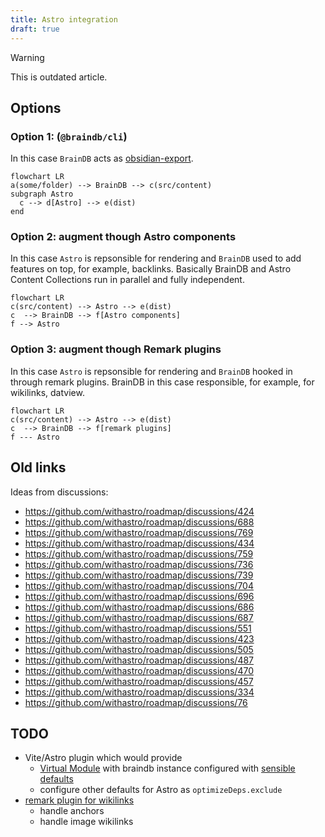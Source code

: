 ```yaml
---
title: Astro integration
draft: true
---
```


> [!WARNING]
> This is outdated article.

## Options

### Option 1: (`@braindb/cli`)

In this case `BrainDB` acts as [obsidian-export](https://nick.groenen.me/projects/obsidian-export/).

```mermaid
flowchart LR
a(some/folder) --> BrainDB --> c(src/content)
subgraph Astro
  c --> d[Astro] --> e(dist)
end
```

### Option 2: augment though Astro components

In this case `Astro` is repsonsible for rendering and `BrainDB` used to add features on top, for example, backlinks. Basically BrainDB and Astro Content Collections run in parallel and fully independent.

```mermaid
flowchart LR
c(src/content) --> Astro --> e(dist)
c  --> BrainDB --> f[Astro components]
f --> Astro
```

### Option 3: augment though Remark plugins

In this case `Astro` is repsonsible for rendering and `BrainDB` hooked in through remark plugins. BrainDB in this case responsible, for example, for wikilinks, datview.

```mermaid
flowchart LR
c(src/content) --> Astro --> e(dist)
c  --> BrainDB --> f[remark plugins]
f --- Astro
```

## Old links

Ideas from discussions:

- https://github.com/withastro/roadmap/discussions/424
- https://github.com/withastro/roadmap/discussions/688
- https://github.com/withastro/roadmap/discussions/769
- https://github.com/withastro/roadmap/discussions/434
- https://github.com/withastro/roadmap/discussions/759
- https://github.com/withastro/roadmap/discussions/736
- https://github.com/withastro/roadmap/discussions/739
- https://github.com/withastro/roadmap/discussions/704
- https://github.com/withastro/roadmap/discussions/696
- https://github.com/withastro/roadmap/discussions/686
- https://github.com/withastro/roadmap/discussions/687
- https://github.com/withastro/roadmap/discussions/551
- https://github.com/withastro/roadmap/discussions/423
- https://github.com/withastro/roadmap/discussions/505
- https://github.com/withastro/roadmap/discussions/487
- https://github.com/withastro/roadmap/discussions/470
- https://github.com/withastro/roadmap/discussions/457
- https://github.com/withastro/roadmap/discussions/334
- https://github.com/withastro/roadmap/discussions/76

## TODO

- Vite/Astro plugin which would provide
  - [Virtual Module](https://vitejs.dev/guide/api-plugin#virtual-modules-convention) with braindb instance configured with [sensible defaults](https://astro-digital-garden.stereobooster.com/recipes/braindb/)
  - configure other defaults for Astro as `optimizeDeps.exclude`
- [remark plugin for wikilinks](https://astro-digital-garden.stereobooster.com/recipes/wikilinks/)
  - handle anchors
  - handle image wikilinks
